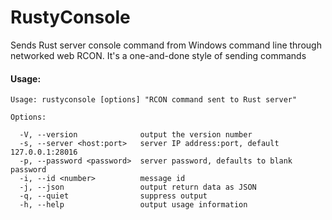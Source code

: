 # RustyConsole

Sends Rust server console command from Windows command line through networked web RCON. It's a one-and-done style of sending commands

#### Usage:

```
Usage: rustyconsole [options] "RCON command sent to Rust server"

Options:

  -V, --version              output the version number
  -s, --server <host:port>   server IP address:port, default 127.0.0.1:28016
  -p, --password <password>  server password, defaults to blank password
  -i, --id <number>          message id
  -j, --json                 output return data as JSON
  -q, --quiet                suppress output
  -h, --help                 output usage information
```
